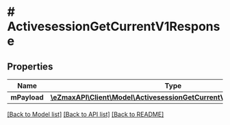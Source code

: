 # # ActivesessionGetCurrentV1Response

## Properties

Name | Type | Description | Notes
------------ | ------------- | ------------- | -------------
**mPayload** | [**\eZmaxAPI\Client\Model\ActivesessionGetCurrentV1ResponseMPayload**](ActivesessionGetCurrentV1ResponseMPayload.md) |  | 

[[Back to Model list]](../../README.md#documentation-for-models) [[Back to API list]](../../README.md#documentation-for-api-endpoints) [[Back to README]](../../README.md)


